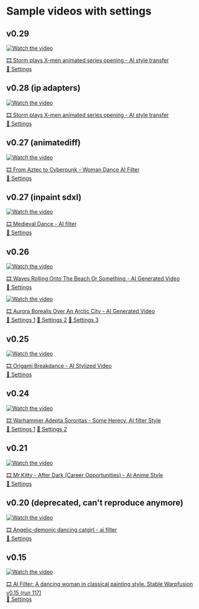 # Sample videos with settings

## v0.29 
[![Watch the video](https://img.youtube.com/vi/11jsSgiZxzE/maxresdefault.jpg)](https://www.youtube.com/watch?v=11jsSgiZxzE)

[🎞️ Storm plays X-men animated series opening - AI style transfer
](https://www.youtube.com/watch?v=11jsSgiZxzE) \
[📙 Settings](stable_warpfusion_0.29.0(108)_settings.txt)


## v0.28 (ip adapters)
[![Watch the video](https://img.youtube.com/vi/kHEITUCosAw/maxresdefault.jpg)](https://www.youtube.com/watch?v=kHEITUCosAw)

[🎞️ Storm plays X-men animated series opening - AI style transfer
](https://www.youtube.com/watch?v=kHEITUCosAw) \
[📙 Settings](stable_warpfusion_0.28.0(15)_settings.txt)



## v0.27 (animatediff)
[![Watch the video](https://img.youtube.com/vi/7x4PFQ22jwo/maxresdefault.jpg)](https://www.youtube.com/shorts/3k3D7x4PFQ22jwoJKkk3s8)

[🎞️ From Aztec to Cyberpunk - Woman Dance AI Filter
](https://www.youtube.com/shorts/7x4PFQ22jwo) \
[📙 Settings](stable_warpfusion_0.27.0(82)_settings.txt)


## v0.27 (inpaint sdxl)
[![Watch the video](https://img.youtube.com/vi/3k3DJKkk3s8/maxresdefault.jpg)](https://www.youtube.com/shorts/3k3DJKkk3s8)

[🎞️ Medieval Dance - AI filter
](https://www.youtube.com/shorts/3k3DJKkk3s8) \
[📙 Settings](stable_warpfusion_0.27.0(23)_settings.txt)

## v0.26
[![Watch the video](https://img.youtube.com/vi/xo4UgOXaer8/maxresdefault.jpg)](https://www.youtube.com/shorts/xo4UgOXaer8)

[🎞️ Waves Rolling Onto The Beach Or Something - AI Generated Video](https://www.youtube.com/shorts/xo4UgOXaer8) \
[📙 Settings](stable_warpfusion_0.26.0(21)_settings.txt)

[![Watch the video](https://img.youtube.com/vi/VcAaAOgL_AU/maxresdefault.jpg)](https://www.youtube.com/shorts/VcAaAOgL_AU)

[🎞️ Aurora Borealis Over An Arctic City - AI Generated Video](https://www.youtube.com/shorts/VcAaAOgL_AU) \
[📙 Settings 1](stable_warpfusion_0.26.0(7)_settings.txt)
[📙 Settings 2](stable_warpfusion_0.26.0(13)_settings.txt)
[📙 Settings 3](stable_warpfusion_0.26.0(14)_settings.txt)

## v0.25
[![Watch the video](https://img.youtube.com/vi/K10Ty0ZdbD8/maxresdefault.jpg)](https://www.youtube.com/shorts/K10Ty0ZdbD8)

[🎞️ Origami Breakdance - AI Stylized Video](https://www.youtube.com/shorts/K10Ty0ZdbD8) \
[📙 Settings](stable_warpfusion_0.25.0(149)_settings.txt)

## v0.24
[![Watch the video](https://img.youtube.com/vi/ubBjpaVFLnw/maxresdefault.jpg)](https://www.youtube.com/watch?v=ubBjpaVFLnw)

[🎞️ Warhammer Adepta Sororitas - Some Herecy, AI filter Style](https://www.youtube.com/shorts/AibknsgYUz8) \
[📙 Settings 1](stable_warpfusion_0.23.0(118)_settings.txt)
[📙 Settings 2](stable_warpfusion_0.23.0(117)_settings.txt)


## v0.21 
[![Watch the video](https://img.youtube.com/vi/AibknsgYUz8/maxresdefault.jpg)](https://www.youtube.com/shorts/AibknsgYUz8)

[🎞️ Mr.Kitty - After Dark (Career Opportunities) - AI Anime Style](https://www.youtube.com/shorts/AibknsgYUz8) \
[📙 Settings](stable_warpfusion_0.21.0(80)_settings.txt)

## v0.20 (deprecated, can't reproduce anymore)
[![Watch the video](https://img.youtube.com/vi/ZdipKQErGSU/maxresdefault.jpg)](https://www.youtube.com/shorts/ZdipKQErGSU)

[🎞️ Angelic-demonic dancing catgirl - ai filter
](https://www.youtube.com/shorts/ZdipKQErGSU) \
[📙 Settings](stable_warpfusion_0.20.0(24)_settings.txt)

## v0.15 


[![Watch the video](https://img.youtube.com/vi/1LoJQYJZLIo/maxresdefault.jpg)](https://www.youtube.com/shorts/1LoJQYJZLIo)

[🎞️ AI Filter: A dancing woman in classical painting style. Stable Warpfusion v0.15 (run 117)
](https://www.youtube.com/shorts/1LoJQYJZLIo) \
[📙 Settings](stable_warpfusion_0.15.0(117)_settings.txt)